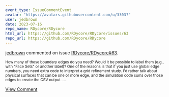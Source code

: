 ```yaml
---
event_type: IssueCommentEvent
avatar: "https://avatars.githubusercontent.com/u/3303?"
user: jedbrown
date: 2023-07-16
repo_name: RDycore/RDycore
html_url: https://github.com/RDycore/RDycore/issues/63
repo_url: https://github.com/RDycore/RDycore
---
```


<a href='https://github.com/jedbrown' target='_blank'>jedbrown</a> commented on issue <a href='https://github.com/RDycore/RDycore/issues/63' target='_blank'>RDycore/RDycore#63</a>.

<small>How many of these boundary edges do you need? Would it be possible to label them (e.g., with "Face Sets" or another label)? One of the reasons is that if you just use global edge numbers, you need extra code to interpret a grid refinement study. I'd rather talk about physical surfaces that can be one or more edge, and the simulation code sums over those edges to create the CSV output....</small>

<a href='https://github.com/RDycore/RDycore/issues/63' target='_blank'>View Comment</a>